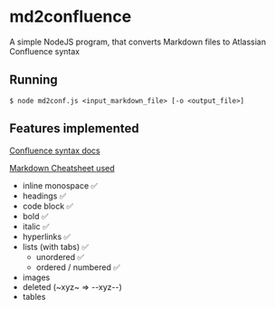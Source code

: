 # md2confluence
A simple NodeJS program, that converts Markdown files to Atlassian Confluence syntax

## Running

`$ node md2conf.js <input_markdown_file> [-o <output_file>]`

## Features implemented
[Confluence syntax docs](https://confluence.atlassian.com/doc/confluence-wiki-markup-251003035.html)

[Markdown Cheatsheet used](https://github.com/adam-p/markdown-here/wiki/Markdown-Cheatsheet)

- inline monospace ✅
- headings ✅
- code block ✅
- bold ✅
- italic ✅
- hyperlinks ✅
- lists (with tabs) ✅
  - unordered ✅
  - ordered / numbered ✅
- images
- deleted (~xyz~ => --xyz--)
- tables